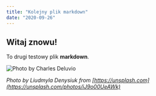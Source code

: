 ```yaml
---
title: "Kolejny plik markdown"
date: "2020-09-26"
---
```


## Witaj znowu!

To drugi testowy plik **markdown**.

![Photo by Charles Deluvio](https://images.unsplash.com/photo-1534278931827-8a259344abe7?ixlib=rb-1.2.1&ixid=eyJhcHBfaWQiOjEyMDd9&auto=format&fit=crop&w=1350&q=80)

*Photo by Liudmyla Denysiuk from [https://unsplash.com](https://unsplash.com/photos/iJ9o00UeAWk)*